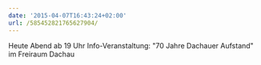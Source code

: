 ```yaml
---
date: '2015-04-07T16:43:24+02:00'
url: /585452821765627904/
---
```

Heute Abend ab 19 Uhr Info-Veranstaltung: "70 Jahre Dachauer Aufstand" im Freiraum Dachau
